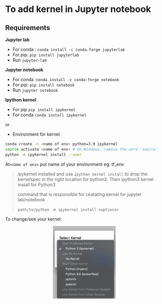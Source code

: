 # To add kernel in Jupyter notebook

## Requirements
<b>Jupyter lab</b>
* For conda : ```conda install -c conda-forge jupyterlab```
* For pip: ```pip install jupyterlab```
* Run ```jupyter-lab```

<b>Jupyter notebook</b>
* For conda :```conda install -c conda-forge notebook```
* For pip: ```pip install notebook```
* Run ```jupyter notebook```

<b>Ipython kernel</b>
* For pip 
```pip install ipykernel```
* For conda 
```conda install ipykernel  ```

or
* Environment for kernel
```bash
conda create -n <name of env> python=3.9 ipykernel
source activate <name of env> # On Windows, remove the word 'source'
python -m ipykernel install --user
```
At```<name of env>```  put name of your environment eg. tf_env

>ipykernel installed and use ```ipython kernel install``` to drop the kernelspec in the right location for python2. 
>Then ipython3 kernel install for Python3.
>
>command that is responsible for ceatating kernel for jupyter lab/notebook 
>
>```path/to/python -m ipykernel install <options>```
  
 To change/see your kernel:
<!-- ![image of kernel](kernels.JPG?raw=true "Output") -->
 <p align="center">
  <img src="kernels.JPG" alt="mage of kernel" width="200"/>
  </p>
